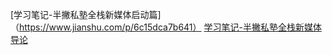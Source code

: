 [学习笔记-半撇私塾全栈新媒体启动篇]（https://www.jianshu.com/p/6c15dca7b641）
[学习笔记-半撇私塾全栈新媒体导论](https://www.jianshu.com/p/431271019c4b)
